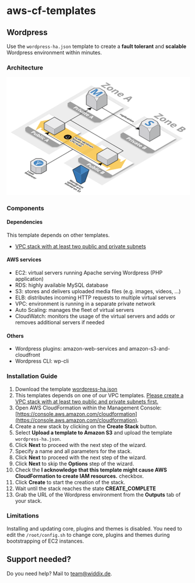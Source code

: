 # aws-cf-templates

## Wordpress

Use the `wordpress-ha.json` template to create a **fault tolerant** and **scalable** Wordpress environment within minutes.

### Architecture

![Architecture](./wordpress-ha.png?raw=true "Architecture")

### Components

#### Dependencies

This template depends on other templates.

* [VPC stack with at least two public and private subnets](https://github.com/widdix/aws-cf-templates/tree/master/vpc)

#### AWS services

* EC2: virtual servers running Apache serving Wordpress (PHP application)
* RDS: highly available MySQL database
* S3: stores and delivers uploaded media files (e.g. images, videos, ...)
* ELB: distributes incoming HTTP requests to multiple virtual servers
* VPC: environment is running in a separate private network
* Auto Scaling: manages the fleet of virtual servers
* CloudWatch: monitors the usage of the virtual servers and adds or removes additional servers if needed

#### Others

* Wordpress plugins: amazon-web-services and amazon-s3-and-cloudfront
* Wordpress CLI: wp-cli 

### Installation Guide

1. Download the template [wordpress-ha.json](https://raw.githubusercontent.com/widdix/aws-cf-templates/master/wordpress/wordpress-ha.json)
1. This templates depends on one of our VPC templates. [Please create a VPC stack with at least two public and private subnets first.](https://github.com/widdix/aws-cf-templates/tree/master/vpc)
1. Open AWS CloudFormation within the Management Console: [https://console.aws.amazon.com/cloudformation](https://console.aws.amazon.com/cloudformation).
1. Create a new stack by clicking on the **Create Stack** button.
1. Select **Upload a template to Amazon S3** and upload the template `wordpress-ha.json`.
1. Click **Next** to proceed with the next step of the wizard.
1. Specify a name and all parameters for the stack.
1. Click **Next** to proceed with the next step of the wizard.
1. Click **Next** to skip the **Options** step of the wizard.
1. Check the **I acknowledge that this template might cause AWS CloudFormation to create IAM resources.** checkbox.
1. Click **Create** to start the creation of the stack.
1. Wait until the stack reaches the state **CREATE_COMPLETE**
1. Grab the URL of the Wordpress environment from the **Outputs** tab of your stack.

### Limitations

Installing and updating core, plugins and themes is disabled. You need to edit the `/root/config.sh` to change core, plugins and themes during bootstrapping of EC2 instances.

## Support needed?

Do you need help? Mail to [team@widdix.de](mailto:team@widdix.de).
